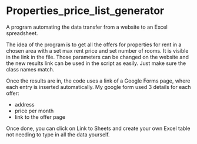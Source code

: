 # Properties_price_list_generator
A program automating the data transfer from a website to an Excel spreadsheet.

The idea of the program is to get all the offers for properties for rent in a chosen area with a set max rent price and set number of rooms. It is visible in the link in the file. Those parameters can be changed on the website and the new results link can be used in the script as easily. Just make sure the class names match. 

Once the results are in, the code uses a link of a Google Forms page, where each entry is inserted automatically. My google form used 3 details for each offer:
- address
- price per month
- link to the offer page

Once done, you can click on Link to Sheets and create your own Excel table not needing to type in all the data yourself. 
